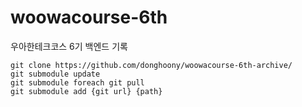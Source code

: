 # woowacourse-6th
우아한테크코스 6기 백엔드 기록

```
git clone https://github.com/donghoony/woowacourse-6th-archive/
git submodule update
git submodule foreach git pull
git submodule add {git url} {path}
```
